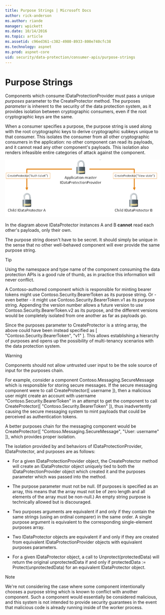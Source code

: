 ```yaml
---
title: Purpose Strings | Microsoft Docs
author: rick-anderson
ms.author: riande
manager: wpickett
ms.date: 10/14/2016
ms.topic: article
ms.assetid: c96ed361-c382-4980-8933-800e740cfc38
ms.technology: aspnet
ms.prod: aspnet-core
uid: security/data-protection/consumer-apis/purpose-strings
---
```

# Purpose Strings

<a name=data-protection-consumer-apis-purposes></a>

Components which consume IDataProtectionProvider must pass a unique *purposes* parameter to the CreateProtector method. The purposes *parameter* is inherent to the security of the data protection system, as it provides isolation between cryptographic consumers, even if the root cryptographic keys are the same.

When a consumer specifies a purpose, the purpose string is used along with the root cryptographic keys to derive cryptographic subkeys unique to that consumer. This isolates the consumer from all other cryptographic consumers in the application: no other component can read its payloads, and it cannot read any other component's payloads. This isolation also renders infeasible entire categories of attack against the component.

![image](purpose-strings/_static/purposes.png)

In the diagram above IDataProtector instances A and B **cannot** read each other's payloads, only their own.

The purpose string doesn't have to be secret. It should simply be unique in the sense that no other well-behaved component will ever provide the same purpose string.

>[!TIP]
> Using the namespace and type name of the component consuming the data protection APIs is a good rule of thumb, as in practice this information will never conflict.
>
>A Contoso-authored component which is responsible for minting bearer tokens might use Contoso.Security.BearerToken as its purpose string. Or - even better - it might use Contoso.Security.BearerToken.v1 as its purpose string. Appending the version number allows a future version to use Contoso.Security.BearerToken.v2 as its purpose, and the different versions would be completely isolated from one another as far as payloads go.

Since the purposes parameter to CreateProtector is a string array, the above could have been instead specified as [ "Contoso.Security.BearerToken", "v1" ]. This allows establishing a hierarchy of purposes and opens up the possibility of multi-tenancy scenarios with the data protection system.

<a name=data-protection-contoso-purpose></a>

>[!WARNING]
> Components should not allow untrusted user input to be the sole source of input for the purposes chain.
>
>For example, consider a component Contoso.Messaging.SecureMessage which is responsible for storing secure messages. If the secure messaging component were to call CreateProtector([ username ]), then a malicious user might create an account with username "Contoso.Security.BearerToken" in an attempt to get the component to call CreateProtector([ "Contoso.Security.BearerToken" ]), thus inadvertently causing the secure messaging system to mint payloads that could be perceived as authentication tokens.
>
>A better purposes chain for the messaging component would be CreateProtector([ "Contoso.Messaging.SecureMessage", "User: username" ]), which provides proper isolation.

The isolation provided by and behaviors of IDataProtectionProvider, IDataProtector, and purposes are as follows:

* For a given IDataProtectionProvider object, the CreateProtector method will create an IDataProtector object uniquely tied to both the IDataProtectionProvider object which created it and the purposes parameter which was passed into the method.

* The purpose parameter must not be null. (If purposes is specified as an array, this means that the array must not be of zero length and all elements of the array must be non-null.) An empty string purpose is technically allowed but is discouraged.

* Two purposes arguments are equivalent if and only if they contain the same strings (using an ordinal comparer) in the same order. A single purpose argument is equivalent to the corresponding single-element purposes array.

* Two IDataProtector objects are equivalent if and only if they are created from equivalent IDataProtectionProvider objects with equivalent purposes parameters.

* For a given IDataProtector object, a call to Unprotect(protectedData) will return the original unprotectedData if and only if protectedData := Protect(unprotectedData) for an equivalent IDataProtector object.

> [!NOTE]
> We're not considering the case where some component intentionally chooses a purpose string which is known to conflict with another component. Such a component would essentially be considered malicious, and this system is not intended to provide security guarantees in the event that malicious code is already running inside of the worker process.
